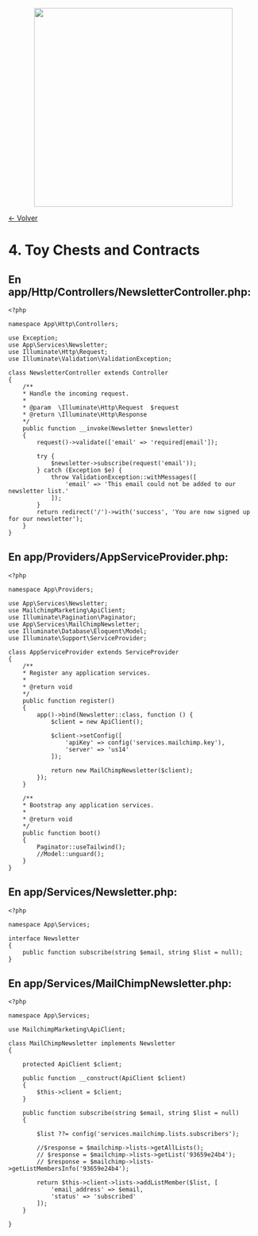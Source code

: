 <p align="center"><a href="https://laravel.com" target="_blank"><img src="https://raw.githubusercontent.com/laravel/art/master/logo-lockup/5%20SVG/2%20CMYK/1%20Full%20Color/laravel-logolockup-cmyk-red.svg" width="400"></a></p>

[<- Volver](../../README.md)

# 4. Toy Chests and Contracts

## En app/Http/Controllers/NewsletterController.php:

    <?php

    namespace App\Http\Controllers;

    use Exception;
    use App\Services\Newsletter;
    use Illuminate\Http\Request;
    use Illuminate\Validation\ValidationException;

    class NewsletterController extends Controller
    {
        /**
        * Handle the incoming request.
        *
        * @param  \Illuminate\Http\Request  $request
        * @return \Illuminate\Http\Response
        */
        public function __invoke(Newsletter $newsletter)
        {
            request()->validate(['email' => 'required|email']);

            try {
                $newsletter->subscribe(request('email'));
            } catch (Exception $e) {
                throw ValidationException::withMessages([
                    'email' => 'This email could not be added to our newsletter list.'
                ]);
            }
            return redirect('/')->with('success', 'You are now signed up for our newsletter');
        }
    }

## En app/Providers/AppServiceProvider.php:

    <?php

    namespace App\Providers;

    use App\Services\Newsletter;
    use MailchimpMarketing\ApiClient;
    use Illuminate\Pagination\Paginator;
    use App\Services\MailChimpNewsletter;
    use Illuminate\Database\Eloquent\Model;
    use Illuminate\Support\ServiceProvider;

    class AppServiceProvider extends ServiceProvider
    {
        /**
        * Register any application services.
        *
        * @return void
        */
        public function register()
        {
            app()->bind(Newsletter::class, function () {
                $client = new ApiClient();

                $client->setConfig([
                    'apiKey' => config('services.mailchimp.key'),
                    'server' => 'us14'
                ]);

                return new MailChimpNewsletter($client);
            });
        }

        /**
        * Bootstrap any application services.
        *
        * @return void
        */
        public function boot()
        {
            Paginator::useTailwind();
            //Model::unguard();
        }
    }

## En app/Services/Newsletter.php:

    <?php

    namespace App\Services;

    interface Newsletter
    {
        public function subscribe(string $email, string $list = null);
    }

## En app/Services/MailChimpNewsletter.php:

    <?php 

    namespace App\Services;

    use MailchimpMarketing\ApiClient;

    class MailChimpNewsletter implements Newsletter
    {

        protected ApiClient $client;

        public function __construct(ApiClient $client)
        {
            $this->client = $client;
        }

        public function subscribe(string $email, string $list = null)
        {

            $list ??= config('services.mailchimp.lists.subscribers');

            //$response = $mailchimp->lists->getAllLists();
            // $response = $mailchimp->lists->getList('93659e24b4');
            // $response = $mailchimp->lists->getListMembersInfo('93659e24b4');

            return $this->client->lists->addListMember($list, [
                'email_address' => $email,
                'status' => 'subscribed'
            ]);
        }

    }